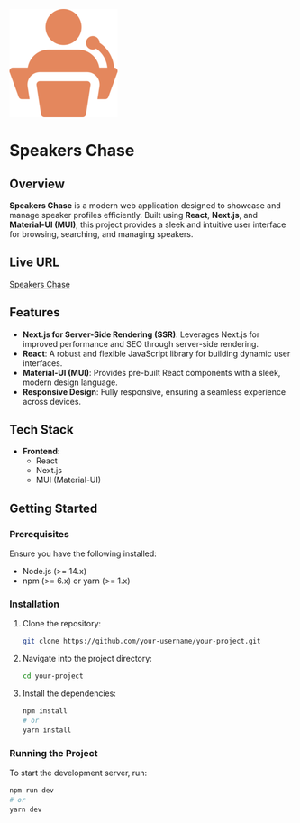 ![Speakers Chase Logo](./public/favicon/apple-touch-icon.png)

# Speakers Chase

## Overview

**Speakers Chase** is a modern web application designed to showcase and manage speaker profiles efficiently. Built using **React**, **Next.js**, and **Material-UI (MUI)**, this project provides a sleek and intuitive user interface for browsing, searching, and managing speakers.

## Live URL

[Speakers Chase](https://speakers-chase.netlify.app/)

## Features

- **Next.js for Server-Side Rendering (SSR)**: Leverages Next.js for improved performance and SEO through server-side rendering.
- **React**: A robust and flexible JavaScript library for building dynamic user interfaces.
- **Material-UI (MUI)**: Provides pre-built React components with a sleek, modern design language.
- **Responsive Design**: Fully responsive, ensuring a seamless experience across devices.

## Tech Stack

- **Frontend**:
  - React
  - Next.js
  - MUI (Material-UI)

## Getting Started

### Prerequisites

Ensure you have the following installed:

- Node.js (>= 14.x)
- npm (>= 6.x) or yarn (>= 1.x)

### Installation

1. Clone the repository:

   ```bash
   git clone https://github.com/your-username/your-project.git
   ```

2. Navigate into the project directory:

   ```bash
   cd your-project
   ```

3. Install the dependencies:

   ```bash
   npm install
   # or
   yarn install
   ```

### Running the Project

To start the development server, run:

```bash
npm run dev
# or
yarn dev
```

